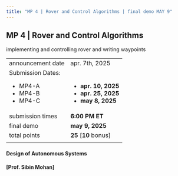 ```yaml
---
title: "MP 4 | Rover and Control Algorithms | final demo MAY 9"
---
```


## MP 4 | Rover and Control Algorithms

implementing and controlling rover and writing waypoints

| | |
| :--- | :----------- |
| announcement date | apr. 7th, 2025 |
| Submission Dates: <br> <ul> <li> MP4-A </li> <li> MP4-B </li> <li> MP4-C </li></ul>| <br> <ul> <li> **apr. 10, 2025** </li><li> **apr. 25, 2025** </li><li> **may 8, 2025** |
| submission times	| **6:00 PM ET** |
| final demo | **may 9, 2025** |
| total points	 | **25** [**10** bonus] |
||

#### **Design of Autonomous Systems**
#### [Prof. **Sibin Mohan**]